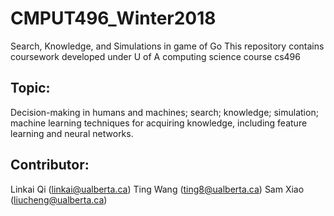 # CMPUT496_Winter2018
Search, Knowledge, and Simulations in game of Go
This repository contains coursework developed under U of A computing science course cs496

## Topic:
Decision-making in humans and machines; search; knowledge; simulation; machine learning techniques for acquiring knowledge, including feature learning and neural networks.

## Contributor:
Linkai Qi (linkai@ualberta.ca)
Ting Wang (ting8@ualberta.ca)
Sam Xiao (liucheng@ualberta.ca)


